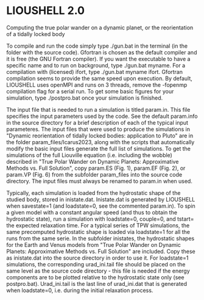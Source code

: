 # LIOUSHELL 2.0
Computing the true polar wander on a dynamic planet, or the reorientation of a tidally locked body

To compile and run the code simply type ./gun.bat in the terminal (in the folder with the source code). Gfortran is chosen as the default compiler and it is free (the GNU Fortran compiler). If you want the executable to have a specific name and to run on background, type ./gun.bat myname. For a compilation with (licensed) ifort, type ./gun.bat myname ifort. Gfortran compilation seems to provide the same speed upon execution. By default, LIOUSHELL uses openMPI and runs on 3 threads, remove the -fopenmp compilation flag for a serial run. To get some basic figures for your simulation, type ./postpro.bat once your simulation is finished.

The input file that is needed to run a simulation is titled param.in. This file specifies the input parameters used by the code. See the default param.info in the source directory for a brief description of each of the typical input parameteres. The input files that were used to produce the simulations in "Dynamic reorientation of tidally locked bodies: application to Pluto" are in the folder param_files/Icarus2023, along with the scripts that automatically modify the basic input files generate the full list of simulations. To get the simulations of the full Liouville equation (i.e. including the wobble) described in "True Polar Wander on Dynamic Planets: Approximative Methods vs. Full Solution", copy param.ES (Fig. 1), param.EF (Fig. 2), or param.VP (Fig. 6) from the subfolder param_files into the source code directory. The input files must always be renamed to param.in when used.

Typically, each simulation is loaded from the hydrostatic shape of the studied body, stored in inistate.dat. Inistate.dat is generated by LIOUSHELL when savestate=1 (and loadstate=0, see the commented param.in). To spin a given model with a constant angular speed (and thus to obtain the hydrostatic state), run a simulation with loadstate=0, couple=0, and tstart= the expected relaxation time. For a typical series of TPW simulations, the same precomputed hydrostatic shape is loaded via loadstate=1 for all the runs from the same serie. In the subfolder inistates, the hydrostatic shapes for the Earth and Venus models from "True Polar Wander on Dynamic Planets: Approximative Methods vs. Full Solution" are included. Copy these as inistate.dat into the source directory in order to use it. For loadstate=1 simulations, the corresponding urad_ini.tail file should be placed on the same level as the source code directory - this file is needed if the energy components are to be plotted relative to the hydrostatic state only (see postpro.bat). Urad_ini.tail is the last line of urad_ini.dat that is generated when loadstate=0, i.e. during the initial relaxation process.

